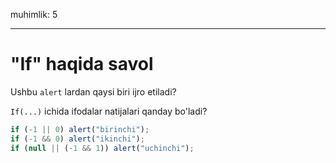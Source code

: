 muhimlik: 5

---

# "If" haqida savol

Ushbu `alert` lardan qaysi biri ijro etiladi?

`If(...)` ichida ifodalar natijalari qanday bo'ladi?

```js
if (-1 || 0) alert("birinchi");
if (-1 && 0) alert("ikinchi");
if (null || (-1 && 1)) alert("uchinchi");
```
